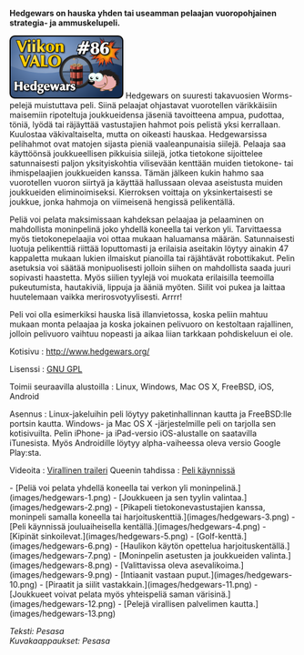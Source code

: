 <!--
Title: 2x34 Hedgewars - Viikon VALO #86
Date: 2012/08/19
Pageimage: valo86-hedgewars.png
Tags: Linux,Windows,Mac OS X,FreeBSD,Android,iOS,Peli
-->

**Hedgewars on hauska yhden tai useamman pelaajan vuoropohjainen
strategia- ja ammuskelupeli.**

![](images/valo86-hedgewars.png "fig:valo86-hedgewars.png") Hedgewars on
suuresti takavuosien Worms-pelejä muistuttava peli. Siinä pelaajat
ohjastavat vuorotellen värikkäisiin maisemiin ripoteltuja joukkueidensa
jäseniä tavoitteena ampua, pudottaa, töniä, lyödä tai räjäyttää
vastustajien hahmot pois pelistä yksi kerrallaan. Kuulostaa
väkivaltaiselta, mutta on oikeasti hauskaa. Hedgewarsissa pelihahmot
ovat matojen sijasta pieniä vaaleanpunaisia siilejä. Pelaaja saa
käyttöönsä joukkueellisen pikkuisia siilejä, jotka tietokone sijoittelee
satunnaisesti paljon yksityiskohtia vilisevään kenttään muiden
tietokone- tai ihmispelaajien joukkueiden kanssa. Tämän jälkeen kukin
hahmo saa vuorotellen vuoron siirtyä ja käyttää hallussaan olevaa
aseistusta muiden joukkueiden eliminoimiseksi. Kierroksen voittaja on
yksinkertaisesti se joukkue, jonka hahmoja on viimeisenä hengissä
pelikentällä.

Peliä voi pelata maksimissaan kahdeksan pelaajaa ja pelaaminen on
mahdollista moninpelinä joko yhdellä koneella tai verkon yli.
Tarvittaessa myös tietokonepelaajia voi ottaa mukaan haluamansa määrän.
Satunnaisesti luotuja pelikenttiä riittää loputtomasti ja erilaisia
aseitakin löytyy ainakin 47 kappaletta mukaan lukien ilmaiskut pianoilla
tai räjähtävät robottikakut. Pelin asetuksia voi säätää monipuolisesti
jolloin siihen on mahdollista saada juuri sopivasti haastetta. Myös
siilien tyylejä voi muokata erilaisilla teemoilla pukeutumista,
hautakiviä, lippuja ja ääniä myöten. Siilit voi pukea ja laittaa
huutelemaan vaikka merirosvotyylisesti. Arrrr!

Peli voi olla esimerkiksi hauska lisä illanvietossa, koska peliin mahtuu
mukaan monta pelaajaa ja koska jokainen pelivuoro on kestoltaan
rajallinen, jolloin pelivuoro vaihtuu nopeasti ja aikaa liian tarkkaan
pohdiskeluun ei ole.

Kotisivu
:   <http://www.hedgewars.org/>

Lisenssi
:   [GNU GPL](GNU_GPL)

Toimii seuraavilla alustoilla
:   Linux, Windows, Mac OS X, FreeBSD, iOS, Android

Asennus
:   Linux-jakeluihin peli löytyy paketinhallinnan kautta ja FreeBSD:lle
    portsin kautta. Windows- ja Mac OS X -järjestelmille peli on
    tarjolla sen kotisivuilta. Pelin iPhone- ja iPad-versio
    iOS-alustalle on saatavilla iTunesista. Myös Androidille löytyy
    alpha-vaiheessa oleva versio Google Play:sta.

Videoita
:   [Virallinen traileri](https://www.youtube.com/watch?v=u1Y_Pw_TtFo)
    Queenin tahdissa
:   [Peli käynnissä](https://www.youtube.com/watch?v=Qi__UMZOgi4)

<div class="psgallery" markdown="1">
-   [Peliä voi pelata yhdellä koneella tai verkon yli
    moninpelinä.](images/hedgewars-1.png)
-   [Joukkueen ja sen tyylin valintaa.](images/hedgewars-2.png)
-   [Pikapeli tietokonevastustajien kanssa, moninpeli samalla koneella
    tai harjoituskenttiä.](images/hedgewars-3.png)
-   [Peli käynnissä jouluaiheisella kentällä.](images/hedgewars-4.png)
-   [Kipinät sinkoilevat.](images/hedgewars-5.png)
-   [Golf-kenttä.](images/hedgewars-6.png)
-   [Haulikon käytön opettelua
    harjoituskentällä.](images/hedgewars-7.png)
-   [Moninpelin asetusten ja joukkueiden
    valinta.](images/hedgewars-8.png)
-   [Valittavissa oleva asevalikoima.](images/hedgewars-9.png)
-   [Intiaanit vastaan puput.](images/hedgewars-10.png)
-   [Piraatit ja siilit vastakkain.](images/hedgewars-11.png)
-   [Joukkueet voivat pelata myös yhteispeliä saman
    värisinä.](images/hedgewars-12.png)
-   [Pelejä virallisen palvelimen kautta.](images/hedgewars-13.png)
</div>

*Teksti: Pesasa* <br />
*Kuvakaappaukset: Pesasa*
